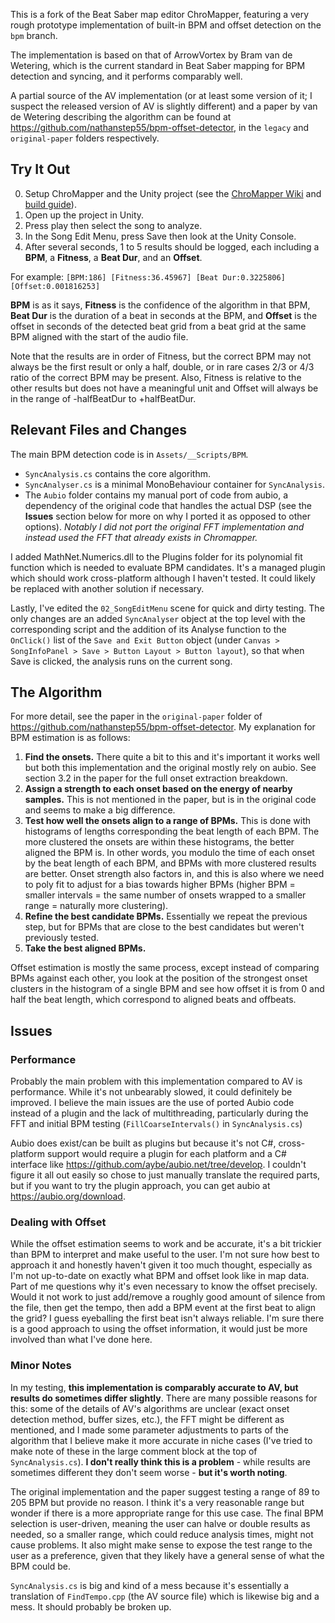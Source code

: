 This is a fork of the Beat Saber map editor ChroMapper, featuring a very rough prototype implementation of built-in BPM and offset detection on the `bpm` branch.

The implementation is based on that of ArrowVortex by Bram van de Wetering, which is the current standard in Beat Saber mapping for BPM detection and syncing, and it performs comparably well.

A partial source of the AV implementation (or at least some version of it; I suspect the released version of AV is slightly different) and a paper by van de Wetering describing the algorithm can be found at https://github.com/nathanstep55/bpm-offset-detector, in the `legacy` and `original-paper` folders respectively.

## Try It Out
0. Setup ChroMapper and the Unity project (see the [ChroMapper Wiki](https://chromapper.atlassian.net/wiki/spaces/UG/overview) and [build guide](BUILD.md)).
1. Open up the project in Unity.
2. Press play then select the song to analyze.
3. In the Song Edit Menu, press Save then look at the Unity Console.
4. After several seconds, 1 to 5 results should be logged, each including a **BPM**, a **Fitness**, a **Beat Dur**, and an **Offset**. 

For example:
`[BPM:186] [Fitness:36.45967] [Beat Dur:0.3225806] [Offset:0.001816253]`

**BPM** is as it says, **Fitness** is the confidence of the algorithm in that BPM, **Beat Dur** is the duration of a beat in seconds at the BPM, and **Offset** is the offset in seconds of the detected beat grid from a beat grid at the same BPM aligned with the start of the audio file. 

Note that the results are in order of Fitness, but the correct BPM may not always be the first result or only a half, double, or in rare cases 2/3 or 4/3 ratio of the correct BPM may be present. Also, Fitness is relative to the other results but does not have a meaningful unit and Offset will always be in the range of -halfBeatDur to +halfBeatDur.

## Relevant Files and Changes
The main BPM detection code is in `Assets/__Scripts/BPM`.
- `SyncAnalysis.cs` contains the core algorithm.
- `SyncAnalyser.cs` is a minimal MonoBehaviour container for `SyncAnalysis`. 
- The `Aubio` folder contains my manual port of code from aubio, a dependency of the original code that handles the actual DSP (see the **Issues** section below for more on why I ported it as opposed to other options). *Notably I did not port the original FFT implementation and instead used the FFT that already exists in Chromapper.*

I added MathNet.Numerics.dll to the Plugins folder for its polynomial fit function which is needed to evaluate BPM candidates. It's a managed plugin which should work cross-platform although I haven't tested. It could likely be replaced with another solution if necessary.

Lastly, I've edited the `02_SongEditMenu` scene for quick and dirty testing. The only changes are an added `SyncAnalyser` object at the top level with the corresponding script and the addition of its Analyse function to the `OnClick()` list of the `Save and Exit Button` object (under `Canvas > SongInfoPanel > Save > Button Layout > Button layout`), so that when Save is clicked, the analysis runs on the current song.

## The Algorithm

For more detail, see the paper in the `original-paper` folder of https://github.com/nathanstep55/bpm-offset-detector.
My explanation for BPM estimation is as follows:
1. **Find the onsets.** There quite a bit to this and it's important it works well but both this implementation and the original mostly rely on aubio. See section 3.2 in the paper for the full onset extraction breakdown. 
2. **Assign a strength to each onset based on the energy of nearby samples.** This is not mentioned in the paper, but is in the original code and seems to make a big difference.
3. **Test how well the onsets align to a range of BPMs.** This is done with histograms of lengths corresponding the beat length of each BPM. The more clustered the onsets are within these histograms, the better aligned the BPM is. In other words, you modulo the time of each onset by the beat length of each BPM, and BPMs with more clustered results are better. Onset strength also factors in, and this is also where we need to poly fit to adjust for a bias towards higher BPMs (higher BPM = smaller intervals = the same number of onsets wrapped to a smaller range = naturally more clustering).
4. **Refine the best candidate BPMs.** Essentially we repeat the previous step, but for BPMs that are close to the best candidates but weren't previously tested.
5. **Take the best aligned BPMs.** 

Offset estimation is mostly the same process, except instead of comparing BPMs against each other, you look at the position of the strongest onset clusters in the histogram of a single BPM and see how offset it is from 0 and half the beat length, which correspond to aligned beats and offbeats.

## Issues
### Performance 
Probably the main problem with this implementation compared to AV is performance. While it's not unbearably slowed, it could definitely be improved. I believe the main issues are the use of ported Aubio code instead of a plugin and the lack of multithreading, particularly during the FFT and initial BPM testing (`FillCoarseIntervals()` in `SyncAnalysis.cs`)

Aubio does exist/can be built as plugins but because it's not C#, cross-platform support would require a plugin for each platform and a C# interface like https://github.com/aybe/aubio.net/tree/develop. I couldn't figure it all out easily so chose to just manually translate the required parts, but if you want to try the plugin approach, you can get aubio at https://aubio.org/download.

### Dealing with Offset
While the offset estimation seems to work and be accurate, it's a bit trickier than BPM to interpret and make useful to the user. I'm not sure how best to approach it and honestly haven't given it too much thought, especially as I'm not up-to-date on exactly what BPM and offset look like in map data. Part of me questions why it's even necessary to know the offset precisely. Would it not work to just add/remove a roughly good amount of silence from the file, then get the tempo, then add a BPM event at the first beat to align the grid? I guess eyeballing the first beat isn't always reliable. I'm sure there is a good approach to using the offset information, it would just be more involved than what I've done here.

### Minor Notes
In my testing, **this implementation is comparably accurate to AV, but results do sometimes differ slightly**. There are many possible reasons for this: some of the details of AV's algorithms are unclear (exact onset detection method, buffer sizes, etc.), the FFT might be different as mentioned, and I made some parameter adjustments to parts of the algorithm that I believe make it more accurate in niche cases (I've tried to make note of these in the large comment block at the top of `SyncAnalysis.cs`). **I don't really think this is a problem** - while results are sometimes different they don't seem worse - **but it's worth noting**.

The original implementation and the paper suggest testing a range of 89 to 205 BPM but provide no reason. I think it's a very reasonable range but wonder if there is a more appropriate range for this use case. The final BPM selection is user-driven, meaning the user can halve or double results as needed, so a smaller range, which could reduce analysis times, might not cause problems. It also might make sense to expose the test range to the user as a preference, given that they likely have a general sense of what the BPM could be.

`SyncAnalysis.cs` is big and kind of a mess because it's essentially a translation of `FindTempo.cpp` (the AV source file) which is likewise big and a mess. It should probably be broken up.
